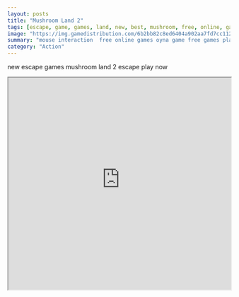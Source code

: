 ```yaml
---
layout: posts
title: "Mushroom Land 2"
tags: [escape, game, games, land, new, best, mushroom, free, online, games, oyna, game, free, games, play, play, games]
image: "https://img.gamedistribution.com/6b2bb82c8ed6404a902aa7fd7cc11248.jpg"
summary: "mouse interaction  free online games oyna game free games play play games"
category: "Action"
---
```


new escape games mushroom land 2 escape play now

<iframe width="100%" height="480px;" src="https://flash.gamedistribution.com?game=6b2bb82c8ed6404a902aa7fd7cc11248"></iframe>